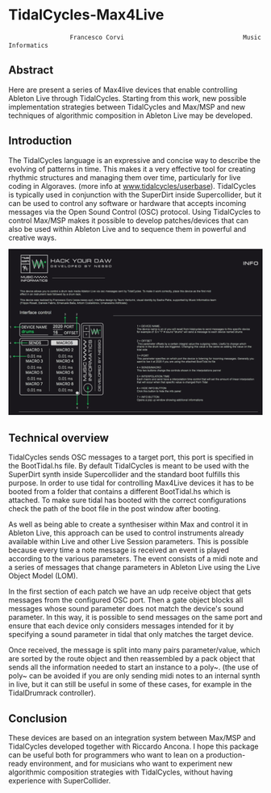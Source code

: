 # TidalCycles-Max4Live

                     Francesco Corvi                                 Music Informatics

## Abstract
Here are present a series of Max4live devices that enable controlling Ableton Live through TidalCycles.
Starting from this work, new possible implementation strategies between TidalCycles and Max/MSP and new techniques of algorithmic composition in Ableton Live may be developed.

## Introduction

The TidalCycles language is an expressive and concise way to describe the evolving of patterns in time. This makes it a very effective tool for creating rhythmic structures and managing them over time, particularly for live coding in Algoraves. (more info at www.tidalcycles/userbase).
TidalCycles is typically used in conjunction with the SuperDirt inside Supercollider, but it can be used to control any software or hardware that accepts incoming messages via the Open Sound Control (OSC) protocol. Using TidalCycles to control Max/MSP makes it possible to develop patches/devices that can also be used within Ableton Live and to sequence them in powerful and creative ways.

![](images/DeviceSnap01.png)

## Technical overview

TidalCycles sends OSC messages to a target port, this port is specified in the BootTidal.hs file.
By default TidalCycles is meant to be used with the SuperDirt synth inside Supercollider and the standard boot fulfills this purpose. In order to use tidal for controlling Max4Live devices it has to be booted from a folder that contains a different BootTidal.hs which is attached. To make sure tidal has booted with the correct configurations check the path of the boot file in the post window after booting.

As well as being able to create a synthesiser within Max and control it in Ableton Live, this approach can be used to control instruments already available within Live and other Live Session parameters.
This is possible because every time a note message is received an event is played according to the various parameters. The event consists of a midi note and a series of messages that change parameters in Ableton Live using the Live Object Model (LOM).

In the first section of each patch we have an udp receive object that gets messages from the configured OSC port. Then a gate object blocks all messages whose sound parameter does not match the device's sound parameter. In this way, it is possible to send messages on the same port and ensure that each device only considers messages intended for it by specifying a sound parameter in tidal that only matches the target device.

Once received, the message is split into many pairs parameter/value, which are sorted by the route object and then reassembled by a pack object that sends all the information needed to start an instance to a poly~. (the use of poly~ can be avoided if you are only sending midi notes to an internal synth in live, but it can still be useful in some of these cases, for example in the TidalDrumrack controller).


## Conclusion

These devices are based on an integration system between Max/MSP and TidalCycles developed together with Riccardo Ancona. I hope this package can be useful both for programmers who want to lean on a production-ready environment, and for musicians who want to experiment new algorithmic composition strategies with TidalCycles, without having experience with SuperCollider.
